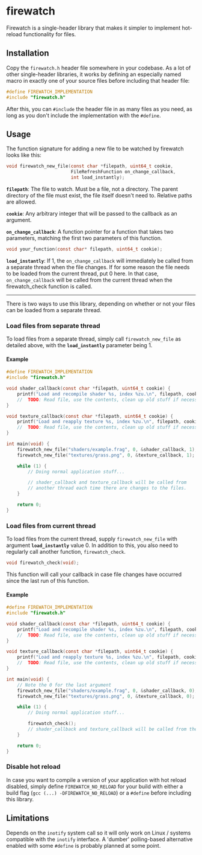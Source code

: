 # firewatch
Firewatch is a single-header library that makes it simpler to implement hot-reload functionality for files.

## Installation
Copy the `firewatch.h` header file somewhere in your codebase.
As a lot of other single-header libraries, it works by defining an especially named macro in exactly one of your source files before including that header file:

```c
#define FIREWATCH_IMPLEMENTATION
#include "firewatch.h"
```

After this, you can `#include` the header file in as many files as you need, as long as you don't include the implementation with the `#define`.

## Usage

The function signature for adding a new file to be watched by firewatch looks like this:
```c
void firewatch_new_file(const char *filepath, uint64_t cookie,
                        FileRefreshFunction on_change_callback,
                        int load_instantly);
```

**`filepath`**: The file to watch. Must be a file, not a directory. The parent
directory of the file must exist, the file itself doesn't need to.
Relative paths are allowed.

**`cookie`**: Any arbitrary integer that will be passed to the callback as an
argument.

**`on_change_callback`**: A function pointer for a function that takes two
parameters, matching the first two parameters of this function.
```c
void your_function(const char* filepath, uint64_t cookie);
```

**`load_instantly`**: If 1, the `on_change_callback` will immediately be called
from a separate thread when the file changes. If for some reason the file
needs to be loaded from the current thread, put 0 here. In that case,
`on_change_callback` will be called from the current thread when the
firewatch_check function is called.

---
There is two ways to use this library, depending on whether or not your files can be loaded from a separate thread.
### Load files from separate thread

To load files from a separate thread, simply call `firewatch_new_file` as detailed above, with the **`load_instantly`** parameter being 1.

#### Example
```c
#define FIREWATCH_IMPLEMENTATION
#include "firewatch.h"

void shader_callback(const char *filepath, uint64_t cookie) {
    printf("Load and recompile shader %s, index %zu.\n", filepath, cookie);
    //  TODO: Read file, use the contents, clean up old stuff if necessary
}

void texture_callback(const char *filepath, uint64_t cookie) {
    printf("Load and reapply texture %s, index %zu.\n", filepath, cookie);
    //  TODO: Read file, use the contents, clean up old stuff if necessary
}

int main(void) {
    firewatch_new_file("shaders/example.frag", 0, &shader_callback, 1);
    firewatch_new_file("textures/grass.png", 0, &texture_callback, 1);

    while (1) {
        // Doing normal application stuff...

        // shader_callback and texture_callback will be called from 
        // another thread each time there are changes to the files.
    }

    return 0;
}
```

### Load files from current thread
To load files from the current thread, supply `firewatch_new_file` with argument **`load_instantly`** value 0.
In addition to this, you also need to regularly call another function, `firewatch_check`.

```c
void firewatch_check(void);
```

This function will call your callback in case file changes have occurred since the last run of this function.

#### Example
```c
#define FIREWATCH_IMPLEMENTATION
#include "firewatch.h"

void shader_callback(const char *filepath, uint64_t cookie) {
    printf("Load and recompile shader %s, index %zu.\n", filepath, cookie);
    //  TODO: Read file, use the contents, clean up old stuff if necessary
}

void texture_callback(const char *filepath, uint64_t cookie) {
    printf("Load and reapply texture %s, index %zu.\n", filepath, cookie);
    //  TODO: Read file, use the contents, clean up old stuff if necessary
}

int main(void) {
    // Note the 0 for the last argument
    firewatch_new_file("shaders/example.frag", 0, &shader_callback, 0);
    firewatch_new_file("textures/grass.png", 0, &texture_callback, 0);

    while (1) {
        // Doing normal application stuff...

        firewatch_check();
        // shader_callback and texture_callback will be called from the current thread.
    }

    return 0;
}
```

### Disable hot reload
In case you want to compile a version of your application with hot reload disabled, simply define `FIREWATCH_NO_RELOAD` for your build with either a build flag (`gcc (...) -DFIREWATCH_NO_RELOAD`) or a `#define` before including this library.

## Limitations
Depends on the `inotify` system call so it will only work on Linux / systems compatible with the `inotify` interface.
A 'dumber' polling-based alternative enabled with some `#define` is probably planned at some point.
